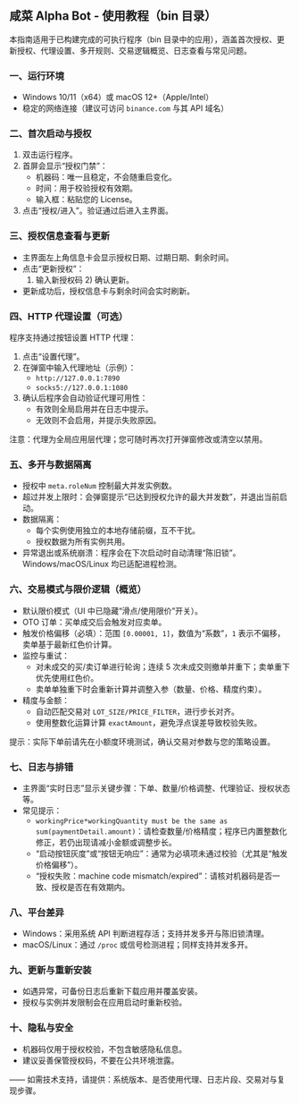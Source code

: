 ## 咸菜 Alpha Bot - 使用教程（bin 目录）

本指南适用于已构建完成的可执行程序（bin 目录中的应用），涵盖首次授权、更新授权、代理设置、多开规则、交易逻辑概览、日志查看与常见问题。

### 一、运行环境
- Windows 10/11（x64）或 macOS 12+（Apple/Intel）
- 稳定的网络连接（建议可访问 `binance.com` 与其 API 域名）

### 二、首次启动与授权
1. 双击运行程序。
2. 首屏会显示“授权门禁”：
   - 机器码：唯一且稳定，不会随重启变化。
   - 时间：用于校验授权有效期。
   - 输入框：粘贴您的 License。
3. 点击“授权/进入”。验证通过后进入主界面。


### 三、授权信息查看与更新
- 主界面左上角信息卡会显示授权日期、过期日期、剩余时间。
- 点击“更新授权”：
  1) 输入新授权码  2) 确认更新。
- 更新成功后，授权信息卡与剩余时间会实时刷新。

### 四、HTTP 代理设置（可选）
程序支持通过按钮设置 HTTP 代理：
1. 点击“设置代理”。
2. 在弹窗中输入代理地址（示例）：
   - `http://127.0.0.1:7890`
   - `socks5://127.0.0.1:1080`
3. 确认后程序会自动验证代理可用性：
   - 有效则全局启用并在日志中提示。
   - 无效则不会启用，并提示失败原因。

注意：代理为全局应用层代理；您可随时再次打开弹窗修改或清空以禁用。

### 五、多开与数据隔离
- 授权中 `meta.roleNum` 控制最大并发实例数。
- 超过并发上限时：会弹窗提示“已达到授权允许的最大并发数”，并退出当前启动。
- 数据隔离：
  - 每个实例使用独立的本地存储前缀，互不干扰。
  - 授权数据为所有实例共用。
- 异常退出或系统崩溃：程序会在下次启动时自动清理“陈旧锁”。Windows/macOS/Linux 均已适配进程检测。

### 六、交易模式与限价逻辑（概览）
- 默认限价模式（UI 中已隐藏“滑点/使用限价”开关）。
- OTO 订单：买单成交后会触发对应卖单。
- 触发价格偏移（必填）：范围 `[0.00001, 1]`，数值为“系数”，`1` 表示不偏移，卖单基于最新红色价计算。
- 监控与重试：
  - 对未成交的买/卖订单进行轮询；连续 5 次未成交则撤单并重下；卖单重下优先使用红色价。
  - 卖单单独重下时会重新计算并调整入参（数量、价格、精度约束）。
- 精度与金额：
  - 自动匹配交易对 `LOT_SIZE/PRICE_FILTER`，进行步长对齐。
  - 使用整数化运算计算 `exactAmount`，避免浮点误差导致校验失败。

提示：实际下单前请先在小额度环境测试，确认交易对参数与您的策略设置。

### 七、日志与排错
- 主界面“实时日志”显示关键步骤：下单、数量/价格调整、代理验证、授权状态等。
- 常见提示：
  - `workingPrice*workingQuantity must be the same as sum(paymentDetail.amount)`：请检查数量/价格精度；程序已内置整数化修正，若仍出现请减小金额或调整步长。
  - “启动按钮灰度”或“按钮无响应”：通常为必填项未通过校验（尤其是“触发价格偏移”）。
  - “授权失败：machine code mismatch/expired”：请核对机器码是否一致、授权是否在有效期内。

### 八、平台差异
- Windows：采用系统 API 判断进程存活；支持并发多开与陈旧锁清理。
- macOS/Linux：通过 `/proc` 或信号检测进程；同样支持并发多开。

### 九、更新与重新安装
- 如遇异常，可备份日志后重新下载应用并覆盖安装。
- 授权与实例并发限制会在应用启动时重新校验。

### 十、隐私与安全
- 机器码仅用于授权校验，不包含敏感隐私信息。
- 建议妥善保管授权码，不要在公共环境泄露。

——
如需技术支持，请提供：系统版本、是否使用代理、日志片段、交易对与复现步骤。


